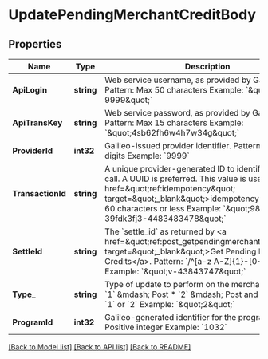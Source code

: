 # UpdatePendingMerchantCreditBody

## Properties
Name | Type | Description | Notes
------------ | ------------- | ------------- | -------------
**ApiLogin** | **string** | Web service username, as provided by Galileo. Pattern: Max 50 characters Example: &#x60;\&quot;AbC123-9999\&quot;&#x60; | [default to AbC123-9999]
**ApiTransKey** | **string** | Web service password, as provided by Galileo. Pattern: Max 15 characters Example: &#x60;\&quot;4sb62fh6w4h7w34g\&quot;&#x60; | [default to 4sb62fh6w4h7w34g]
**ProviderId** | **int32** | Galileo-issued provider identifier. Pattern: Max 10 digits Example: &#x60;9999&#x60; | [default to 9999]
**TransactionId** | **string** | A unique provider-generated ID to identify this API call. A UUID is preferred. This value is used for &lt;a href&#x3D;\&quot;ref:idempotency\&quot; target&#x3D;\&quot;_blank\&quot;&gt;idempotency&lt;/a&gt;. Pattern: 60 characters or less Example: &#x60;\&quot;9845dk-39fdk3fj3-4483483478\&quot;&#x60; | [default to 123e4567-e89b-12d3-a456-426614174000]
**SettleId** | **string** | The &#x60;settle_id&#x60; as returned by &lt;a href&#x3D;\&quot;ref:post_getpendingmerchantcredits\&quot; target&#x3D;\&quot;_blank\&quot;&gt;Get Pending Merchant Credits&lt;/a&gt;. Pattern: &#x60;/^[a-z A-Z]{1}-[0-9]{1,20}$/&#x60; Example: &#x60;\&quot;v-43843747\&quot;&#x60; | [default to v-43843747]
**Type_** | **string** | Type of update to perform on the merchant credit: * &#x60;1&#x60; &amp;mdash; Post * &#x60;2&#x60; &amp;mdash; Post and hold  Pattern: &#x60;1&#x60; or &#x60;2&#x60; Example: &#x60;\&quot;2\&quot;&#x60; | [default to TYPE_.2_]
**ProgramId** | **int32** | Galileo-generated identifier for the program. Pattern: Positive integer Example: &#x60;1032&#x60; | [default to 1032]

[[Back to Model list]](../README.md#documentation-for-models) [[Back to API list]](../README.md#documentation-for-api-endpoints) [[Back to README]](../README.md)

